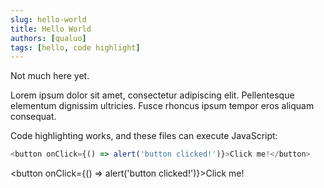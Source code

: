 ```yaml
---
slug: hello-world
title: Hello World
authors: [qualuo]
tags: [hello, code highlight]
---
```


Not much here yet.

Lorem ipsum dolor sit amet, consectetur adipiscing elit. Pellentesque elementum dignissim ultricies. Fusce rhoncus ipsum tempor eros aliquam consequat.


Code highlighting works, and these files can execute JavaScript:

```js
<button onClick={() => alert('button clicked!')}>Click me!</button>
```

<button onClick={() => alert('button clicked!')}>Click me!</button>
